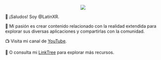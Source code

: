 <p align="center">

  <a href="https://github.com/DenverCoder1/readme-typing-svg">
    <img src="https://readme-typing-svg.demolab.com/?lines=Realidad%20Virtual;Diseño%20de%20ambientes%20en%203D;Realidad%20Aumentada;Programación%20fácil%20y%20práctica&font=Fira%20Code&center=true&width=440&height=45&color=96c18b&vCenter=false&pause=1000&size=25" /></a>
</p>

👋 ¡Saludos! Soy @LatinXR.

🌱 Mi pasión es crear contenido relacionado con la realidad extendida para explorar sus diversas aplicaciones y compartirlas con la comunidad.

📺  Visita mi canal de [YouTube](https://youtube.com/@LatinXR?si=H1-o7RvjB5nUSQb5).

🌳 O consulta mi [LinkTree](https://linktr.ee/latinxr) para explorar más recursos.
